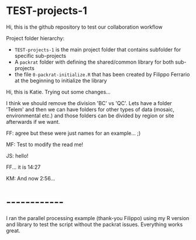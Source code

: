 # TEST-projects-1

Hi, this is the github repository to test our collaboration workflow
 
Project folder hierarchy:
+ `TEST-projects-1` is the main project folder that contains subfolder for specific sub-projects
+ A `packrat` folder with defining the shared/common library for both sub-projects
+ the file `0-packrat-initialize.R` that has been created by Filippo Ferrario at the beginning to initialize the library


Hi, this is Katie. Trying out some changes...

I think we should remove the division 'BC' vs 'QC'. Lets have a folder 'Telem' and then we can have folders for other types of data (mosaic, environmental etc.) and those folders can be divided by region or site afterwards if we want.

FF: agree but these were just names for an example... ;)


MF: Test to modify the read me!

JS: hello!

FF... it is 14:27


KM: And now 2:56...



# ------------
I ran the parallel processing example (thank-you Filippo) using my R version and library to test the script without the packrat issues. Everything works great.

